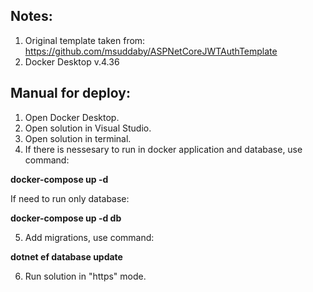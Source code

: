## Notes:
1. Original template taken from:
https://github.com/msuddaby/ASPNetCoreJWTAuthTemplate
2. Docker Desktop v.4.36

## Manual for deploy:
1. Open Docker Desktop.
2. Open solution in Visual Studio.
3. Open solution in terminal.
4. If there is nessesary to run in docker application and database, use command:

**docker-compose up -d**

If need to run only database:

**docker-compose up -d db**

5. Add migrations, use command:

**dotnet ef database update**

6. Run solution in "https" mode.